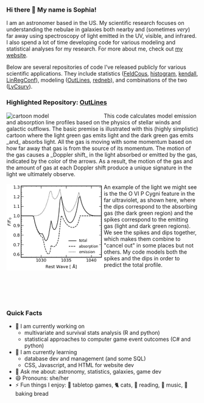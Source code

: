 <!--
**sflury/sflury** is a ✨ _special_ ✨ repository because its `README.md` (this file) appears on your GitHub profile.

Here are some ideas to get you started:
- 👯 I’m looking to collaborate on ...
- 🤔 I’m looking for help with ...
- 📫 How to reach me: s.r.flury@gmail.com
-->
### Hi there 👋 My name is Sophia!

I am an astronomer based in the US. My scientific research focuses on understanding the nebulae in galaxies both 
nearby and (sometimes _very_) far away using spectroscopy of light emitted in the UV, visible, and infrared. 
I also spend a lot of time developing code for various modeling and statistical analyses for my research. For more
about me, check out [my website](https://sflury.github.io).

Below are several repositories of code I've released publicly for various scientific applications. They include
statistics ([FeldCous](https://www.github.com/sflury/FeldCous), [histogram](https://www.github.com/sflury/histogram),
[kendall](https://www.github.com/sflury/kendall), [LinRegConf](https://github.com/sflury/LinRegConf)), 
modeling ([OutLines](https://www.github.com/sflury/OutLines), [redneb](https://www.github.com/sflury/RedNeb)), and
combinations of the two ([LyCsurv](https://github.com/sflury/LyCsurv)).

### Highlighted Repository: [OutLines](https://www.github.com/sflury/OutLines)

<img width="256" alt="cartoon model" align="left" src="https://github.com/sflury/sflury/assets/42982705/65c6909a-ff77-4709-a894-d21d63acc1db">
This code calculates model emission and absorption line profiles based on the physics of stellar winds and galactic
outflows. The basic premise is illustrated with this (highly simplistic) cartoon where the light green gas emits
light and the dark green gas emits _and_ absorbs light. All the gas is moving with some momentum based on how far
away that gas is from the source of its momentum. The motion of the gas causes a _Doppler shift_ in the light 
absorbed or emitted by the gas, indicated by the color of the arrows. As a result, the motion of the gas and the 
amount of gas at each Doppler shift produce a unique signature in the light we ultimately observe.  <br><br>

<img width="256" alt="O VI profile" align="left" src="https://github.com/sflury/OutLines/blob/main/ovi_examp.png">
An example of the light we might see is the the O VI P Cygni feature in the far ultraviolet, as shown here, where
the dips correspond to the absorbing gas (the dark green region) and the spikes correspond to the emitting gas
(light and dark green regions). We see the spikes and dips together, which makes them combine to "cancel out"
in some places but not others. My code models both the spikes and the dips in order to predict the total profile. 
<br><br><br><br><br><br>

### Quick Facts
- 🔭 I am currently working on
  - multivariate and survival stats analysis (R and python)
  - statistical approaches to computer game event outcomes (C# and python)
- 🌱 I am currently learning
  - database dev and management (and some SQL)
  - CSS, Javascript, and HTML for website dev
- 💬 Ask me about: astronomy, statistics, galaxies, game dev
- 😄 Pronouns: she/her
- ⚡ Fun things I enjoy: 🎲 tabletop games, 🐈 cats, 📖 reading, 🎹 music, 🥖 baking bread
